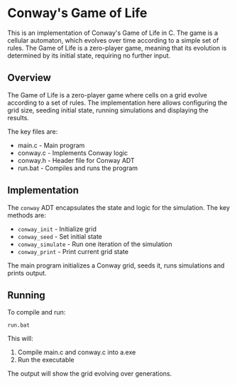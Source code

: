 # Conway's Game of Life

This is an implementation of Conway's Game of Life in C. The game is a cellular automaton, which evolves over time according to a simple set of rules. The Game of Life is a zero-player game, meaning that its evolution is determined by its initial state, requiring no further input.

## Overview

The Game of Life is a zero-player game where cells on a grid evolve according to a set of rules. The implementation here allows configuring the grid size, seeding initial state, running simulations and displaying the results.

The key files are:

- main.c - Main program 
- conway.c - Implements Conway logic
- conway.h - Header file for Conway ADT
- run.bat - Compiles and runs the program

## Implementation

The `conway` ADT encapsulates the state and logic for the simulation. The key methods are:

- `conway_init` - Initialize grid 
- `conway_seed` - Set initial state  
- `conway_simulate` - Run one iteration of the simulation
- `conway_print` - Print current grid state

The main program initializes a Conway grid, seeds it, runs simulations and prints output.

## Running 

To compile and run:

```
run.bat
```

This will:

1. Compile main.c and conway.c into a.exe
2. Run the executable

The output will show the grid evolving over generations.
